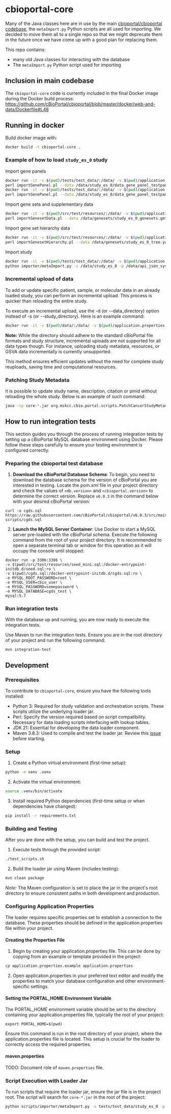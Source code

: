 # cbioportal-core
Many of the Java classes here are in use by the main [cbioportal/cbioportal codebase](https://github.com/cbioPortal/cbioportal), the `metaImport.py` Python scripts are all used for importing. We decided to move them all to a single repo so that we might deprecate them in the future once we have come up with a good plan for replacing them.

This repo contains:

- many old Java classes for interacting with the database
- The `metaImport.py` Python script used for importing

## Inclusion in main codebase
The `cbioportal-core` code is currently included in the final Docker image during the Docker build process: https://github.com/cBioPortal/cbioportal/blob/master/docker/web-and-data/Dockerfile#L48

## Running in docker

Build docker image with:
```bash
docker build -t cbioportal-core .
```

### Example of how to load `study_es_0` study

Import gene panels

```bash
docker run -it -v $(pwd)/tests/test_data/:/data/ -v $(pwd)/application.properties:/application.properties cbioportal-core \
perl importGenePanel.pl --data /data/study_es_0/data_gene_panel_testpanel1.txt
docker run -it -v $(pwd)/tests/test_data/:/data/ -v $(pwd)/application.properties:/application.properties cbioportal-core \
perl importGenePanel.pl --data /data/study_es_0/data_gene_panel_testpanel2.txt
```

Import gene sets and supplementary data

```bash
docker run -it -v $(pwd)/src/test/resources/:/data/ -v $(pwd)/application.properties:/application.properties cbioportal-core \
perl importGenesetData.pl --data /data/genesets/study_es_0_genesets.gmt --new-version msigdb_7.5.1 --supp /data/genesets/study_es_0_supp-genesets.txt
```

Import gene set hierarchy data

```bash
docker run -it -v $(pwd)/src/test/resources/:/data/ -v $(pwd)/application.properties:/application.properties cbioportal-core \
perl importGenesetHierarchy.pl --data /data/genesets/study_es_0_tree.yaml
```

Import study

```bash
docker run -it -v $(pwd)/tests/test_data/:/data/ -v $(pwd)/application.properties:/application.properties cbioportal-core \
python importer/metaImport.py -s /data/study_es_0 -p /data/api_json_system_tests -o
```

### Incremental upload of data

To add or update specific patient, sample, or molecular data in an already loaded study, you can perform an incremental upload. This process is quicker than reloading the entire study.

To execute an incremental upload, use the -d (or --data_directory) option instead of -s (or --study_directory). Here is an example command:
```bash
docker run -it -v $(pwd)/data/:/data/ -v $(pwd)/application.properties:/application.properties cbioportal-core python importer/metaImport.py -d /data/study_es_0_inc -p /data/api_json -o
```
**Note:**
While the directory should adhere to the standard cBioPortal file formats and study structure, incremental uploads are not supported for all data types though.
For instance, uploading study metadata, resources, or GSVA data incrementally is currently unsupported.

This method ensures efficient updates without the need for complete study reuploads, saving time and computational resources.

### Patching Study Metadata

It is possible to update study name, description, citation or pmid without reloading the whole study. Below is an example of such command:

```bash
java -cp core-*.jar org.mskcc.cbio.portal.scripts.PatchCancerStudyMetadata meta_study.txt
```

## How to run integration tests

This section guides you through the process of running integration tests by setting up a cBioPortal MySQL database environment using Docker. Please follow these steps carefully to ensure your testing environment is configured correctly.

### Preparing the cbioportal test database

1. **Download the cBioPortal Database Schema**: To begin, you need to download the database schema for the version of cBioPortal you are interested in testing.
Locate the pom.xml file in your project directory and check the values of `<db.version>` and `<cbioportal.version>` to determine the correct version.
Replace `v6.0.3` in the command below with your desired cBioPortal version:
```
curl -o cgds.sql https://raw.githubusercontent.com/cBioPortal/cbioportal/v6.0.3/src/main/resources/db-scripts/cgds.sql
```

2. **Launch the MySQL Server Container**: Use Docker to start a MySQL server pre-loaded with the cBioPortal schema. Execute the following command from the root of your project directory.
It is recommended to open a separate terminal tab or window for this operation as it will occupy the console until stopped:

```
docker run -p 3306:3306 \
-v $(pwd)/src/test/resources/seed_mini.sql:/docker-entrypoint-initdb.d/seed.sql:ro \
-v $(pwd)/cgds.sql:/docker-entrypoint-initdb.d/cgds.sql:ro \
-e MYSQL_ROOT_PASSWORD=root \
-e MYSQL_USER=cbio_user \
-e MYSQL_PASSWORD=somepassword \
-e MYSQL_DATABASE=cgds_test \
mysql:5.7
```

### Run integration tests

With the database up and running, you are now ready to execute the integration tests.

Use Maven to run the integration tests. Ensure you are in the root directory of your project and run the following command:
```
mvn integration-test
```

## Development

### Prerequisites
To contribute to `cbioportal-core`, ensure you have the following tools installed:

- Python 3: Required for study validation and orchestration scripts. These scripts utilize the underlying loader jar.
- Perl: Specify the version required based on script compatibility. Necessary for data loading scripts interfacing with lookup tables.
- JDK 21: Essential for developing the data loader component.
- Maven 3.8.3: Used to compile and test the loader jar. Review this [issue](https://github.com/cBioPortal/cbioportal-core/issues/15) before starting.

### Setup

1. Create a Python virtual environment (first-time setup):
```bash
python -m venv .venv
```

2. Activate the virtual environment:
```bash
source .venv/bin/activate
```

3. Install required Python dependencies (first-time setup or when dependencies have changed):
```bash
pip install -r requirements.txt
```

### Building and Testing

After you are done with the setup, you can build and test the project.

1. Execute tests through the provided script:
```bash
./test_scripts.sh
```

2. Build the loader jar using Maven (includes testing):
```bash
mvn clean package
```
*Note:* The Maven configuration is set to place the jar in the project's root directory to ensure consistent paths in both development and production.

### Configuring Application Properties

The loader requires specific properties set to establish a connection to the database. These properties should be defined in the application.properties file within your project.

#### Creating the Properties File

1. Begin by creating your application.properties file. This can be done by copying from an example or template provided in the project:
```bash
cp application.properties.example application.properties
```

2. Open application.properties in your preferred text editor and modify the properties to match your database configuration and other environment-specific settings.

#### Setting the PORTAL_HOME Environment Variable

The PORTAL_HOME environment variable should be set to the directory containing your application.properties file, typically the root of your project:
```
export PORTAL_HOME=$(pwd)
```
Ensure this command is run in the root directory of your project, where the application.properties file is located. This setup is crucial for the loader to correctly access the required properties.

#### maven.properties
TODO: Document role of `maven.properties` file.

### Script Execution with Loader Jar

To run scripts that require the loader jar, ensure the jar file is in the project root.
The script will search for `core-*.jar` in the root of the project:
```bash
python scripts/importer/metaImport.py -s tests/test_data/study_es_0 -p tests/test_data/api_json_unit_tests -o
```

